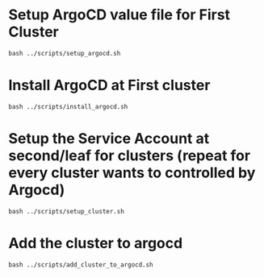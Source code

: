 # Setup ArgoCD value file for First Cluster
```
bash ../scripts/setup_argocd.sh 
```
# Install ArgoCD at First cluster 
```
bash ../scripts/install_argocd.sh 
```
# Setup the Service Account at second/leaf for clusters (repeat for every cluster wants to controlled by Argocd)
```
bash ../scripts/setup_cluster.sh 
```
# Add the cluster to argocd 
```
bash ../scripts/add_cluster_to_argocd.sh
```